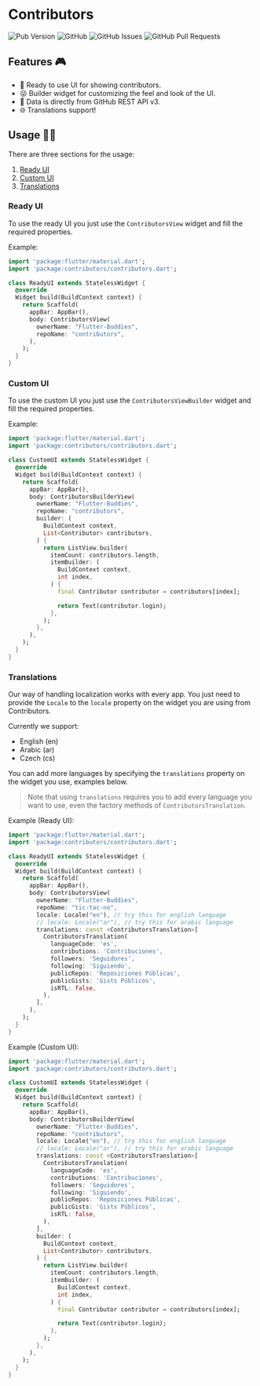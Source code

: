 # Contributors

![Pub Version](https://img.shields.io/pub/v/contributors?style=for-the-badge)
![GitHub](https://img.shields.io/github/license/flutter-buddies/contributors?style=for-the-badge)
![GitHub Issues](https://img.shields.io/github/issues/flutter-buddies/contributors?style=for-the-badge)
![GitHub Pull Requests](https://img.shields.io/github/issues-pr/flutter-buddies/contributors?style=for-the-badge)

## Features 🎮

- 🎈 Ready to use UI for showing contributors.
- 😜 Builder widget for customizing the feel and look of the UI.
- 🚀 Data is directly from GitHub REST API v3.
- 🌐 Translations support!

## Usage 👷‍♂️

There are three sections for the usage:

1. [Ready UI](#Ready%20UI)
2. [Custom UI](#Custom%20UI)
3. [Translations](#Translations)

### Ready UI

To use the ready UI you just use the `ContributorsView` widget and fill the required properties.

Example:

```dart
import 'package:flutter/material.dart';
import 'package:contributors/contributors.dart';

class ReadyUI extends StatelessWidget {
  @override
  Widget build(BuildContext context) {
    return Scaffold(
      appBar: AppBar(),
      body: ContributorsView(
        ownerName: "Flutter-Buddies",
        repoName: "contributors",
      ),
    );
  }
}
```

### Custom UI

To use the custom UI you just use the `ContributorsViewBuilder` widget and fill the required properties.

Example:

```dart
import 'package:flutter/material.dart';
import 'package:contributors/contributors.dart';

class CustomUI extends StatelessWidget {
  @override
  Widget build(BuildContext context) {
    return Scaffold(
      appBar: AppBar(),
      body: ContributorsBuilderView(
        ownerName: "Flutter-Buddies",
        repoName: "contributors",
        builder: (
          BuildContext context,
          List<Contributor> contributors,
        ) {
          return ListView.builder(
            itemCount: contributors.length,
            itemBuilder: (
              BuildContext context,
              int index,
            ) {
              final Contributor contributor = contributors[index];

              return Text(contributor.login);
            },
          );
        },
      ),
    );
  }
}
```

### Translations

Our way of handling localization works with every app. You just need to provide the `Locale` to the `locale` property on the widget you are using from Contributors.

Currently we support:

- English (en)
- Arabic (ar)
- Czech (cs)

You can add more languages by specifying the `translations` property on the widget you use, examples below.

> Note that using `translations` requires you to add every language you want to use, even the factory methods of `ContributorsTranslation`.

Example (Ready UI):

```dart
import 'package:flutter/material.dart';
import 'package:contributors/contributors.dart';

class ReadyUI extends StatelessWidget {
  @override
  Widget build(BuildContext context) {
    return Scaffold(
      appBar: AppBar(),
      body: ContributorsView(
        ownerName: "Flutter-Buddies",
        repoName: "tic-tac-no",
        locale: Locale("en"), // try this for english language
        // locale: Locale("ar"), // try this for arabic language
        translations: const <ContributorsTranslation>[
          ContributorsTranslation(
            languageCode: 'es',
            contributions: 'Contribuciones',
            followers: 'Seguidores',
            following: 'Siguiendo',
            publicRepos: 'Reposiciones Públicas',
            publicGists: 'Gists Públicos',
            isRTL: false,
          ),
        ],
      ),
    );
  }
}
```

Example (Custom UI):

```dart
import 'package:flutter/material.dart';
import 'package:contributors/contributors.dart';

class CustomUI extends StatelessWidget {
  @override
  Widget build(BuildContext context) {
    return Scaffold(
      appBar: AppBar(),
      body: ContributorsBuilderView(
        ownerName: "Flutter-Buddies",
        repoName: "contributors",
        locale: Locale("en"), // try this for english language
        // locale: Locale("ar"), // try this for arabic language
        translations: const <ContributorsTranslation>[
          ContributorsTranslation(
            languageCode: 'es',
            contributions: 'Contribuciones',
            followers: 'Seguidores',
            following: 'Siguiendo',
            publicRepos: 'Reposiciones Públicas',
            publicGists: 'Gists Públicos',
            isRTL: false,
          ),
        ],
        builder: (
          BuildContext context,
          List<Contributor> contributors,
        ) {
          return ListView.builder(
            itemCount: contributors.length,
            itemBuilder: (
              BuildContext context,
              int index,
            ) {
              final Contributor contributor = contributors[index];

              return Text(contributor.login);
            },
          );
        },
      ),
    );
  }
}
```
